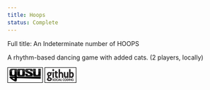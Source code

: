 ```yaml
---
title: Hoops
status: Complete
---
```


Full title: An Indeterminate number of HOOPS

A rhythm-based dancing game with added cats. (2 players, locally)

[![Gosu forum](/images/libgosu.png)](http://www.libgosu.org/cgi-bin/mwf/topic_show.pl?tid=582)
[![Github project](/images/github.png)](http://github.com/Spooner/hoops)

